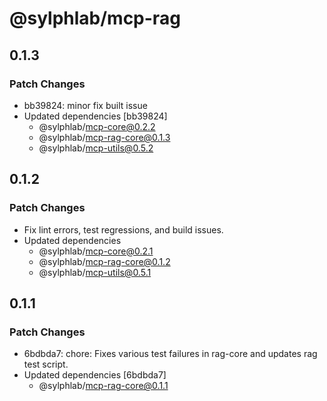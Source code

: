 # @sylphlab/mcp-rag

## 0.1.3

### Patch Changes

- bb39824: minor fix built issue
- Updated dependencies [bb39824]
  - @sylphlab/mcp-core@0.2.2
  - @sylphlab/mcp-rag-core@0.1.3
  - @sylphlab/mcp-utils@0.5.2

## 0.1.2

### Patch Changes

- Fix lint errors, test regressions, and build issues.
- Updated dependencies
  - @sylphlab/mcp-core@0.2.1
  - @sylphlab/mcp-rag-core@0.1.2
  - @sylphlab/mcp-utils@0.5.1

## 0.1.1

### Patch Changes

- 6bdbda7: chore: Fixes various test failures in rag-core and updates rag test script.
- Updated dependencies [6bdbda7]
  - @sylphlab/mcp-rag-core@0.1.1
